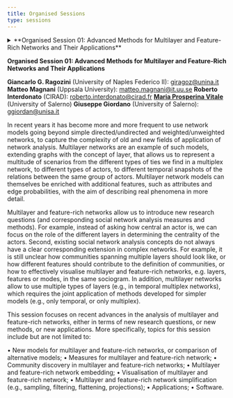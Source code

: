 ```yaml
---
title: Organised Sessions
type: sessions
---
```


<details>
<summary>**Organised Session 01: Advanced Methods for Multilayer and Feature-Rich Networks and Their Applications**</summary>

**Giancarlo G. Ragozini** (University of Naples Federico II): giragoz@unina.it
**Matteo Magnani** (Uppsala University): matteo.magnani@it.uu.se 
**Roberto Interdonato** (CIRAD): roberto.interdonato@cirad.fr 
<a href="mailto:mvitale@unisa.it">**Maria Prosperina Vitale**</a> (University of Salerno)
**Giuseppe Giordano** (University of Salerno): ggiordan@unisa.it 

In recent years it has become more and more frequent to use network models going beyond simple directed/undirected and weighted/unweighted networks, to capture the complexity of old and new fields of application of network analysis. Multilayer networks are an example of such models, extending graphs with the concept of layer, that allows us to represent a multitude of scenarios from the different types of ties we find in a multiplex network, to different types of actors, to different temporal snapshots of the relations between the same group of actors. Multilayer network models can themselves be enriched with additional features, such as attributes and edge probabilities, with the aim of describing real phenomena in more detail.

Multilayer and feature-rich networks allow us to introduce new research questions (and corresponding social network analysis measures and methods). For example, instead of asking how central an actor is, we can focus on the role of the different layers in determining the centrality of the actors. Second, existing social network analysis concepts do not always have a clear corresponding extension in complex networks. For example, it is still unclear how communities spanning multiple layers should look like, or how different features should contribute to the definition of communities, or how to effectively visualise multilayer and feature-rich networks, e.g. layers, features or modes, in the same sociogram. In addition, multilayer networks allow to use multiple types of layers (e.g., in temporal multiplex networks), which requires the joint application of methods developed for simpler models (e.g., only temporal, or only multiplex). 

This session focuses on recent advances in the analysis of multilayer and feature-rich networks, either in terms of new research questions, or new methods, or new applications. More specifically, topics for this session include but are not limited to:

• New models for multilayer and feature-rich networks, or comparison of alternative models; 
• Measures for multilayer and feature-rich network; 
• Community discovery in multilayer and feature-rich networks; 
• Multilayer and feature-rich network embedding; 
• Visualisation of multilayer and feature-rich network; 
• Multilayer and feature-rich network simplification (e.g., sampling, filtering, flattening, projections); 
• Applications; 
• Software. 
</details>

**Organised Session 01: Advanced Methods for Multilayer and Feature-Rich Networks and Their Applications**</summary>

**Giancarlo G. Ragozini** (University of Naples Federico II): giragoz@unina.it
**Matteo Magnani** (Uppsala University): matteo.magnani@it.uu.se 
**Roberto Interdonato** (CIRAD): roberto.interdonato@cirad.fr 
<a href="mailto:mvitale@unisa.it">**Maria Prosperina Vitale**</a> (University of Salerno)
**Giuseppe Giordano** (University of Salerno): ggiordan@unisa.it 

In recent years it has become more and more frequent to use network models going beyond simple directed/undirected and weighted/unweighted networks, to capture the complexity of old and new fields of application of network analysis. Multilayer networks are an example of such models, extending graphs with the concept of layer, that allows us to represent a multitude of scenarios from the different types of ties we find in a multiplex network, to different types of actors, to different temporal snapshots of the relations between the same group of actors. Multilayer network models can themselves be enriched with additional features, such as attributes and edge probabilities, with the aim of describing real phenomena in more detail.

Multilayer and feature-rich networks allow us to introduce new research questions (and corresponding social network analysis measures and methods). For example, instead of asking how central an actor is, we can focus on the role of the different layers in determining the centrality of the actors. Second, existing social network analysis concepts do not always have a clear corresponding extension in complex networks. For example, it is still unclear how communities spanning multiple layers should look like, or how different features should contribute to the definition of communities, or how to effectively visualise multilayer and feature-rich networks, e.g. layers, features or modes, in the same sociogram. In addition, multilayer networks allow to use multiple types of layers (e.g., in temporal multiplex networks), which requires the joint application of methods developed for simpler models (e.g., only temporal, or only multiplex). 

This session focuses on recent advances in the analysis of multilayer and feature-rich networks, either in terms of new research questions, or new methods, or new applications. More specifically, topics for this session include but are not limited to:

• New models for multilayer and feature-rich networks, or comparison of alternative models; 
• Measures for multilayer and feature-rich network; 
• Community discovery in multilayer and feature-rich networks; 
• Multilayer and feature-rich network embedding; 
• Visualisation of multilayer and feature-rich network; 
• Multilayer and feature-rich network simplification (e.g., sampling, filtering, flattening, projections); 
• Applications; 
• Software. 